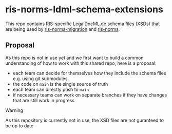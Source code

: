 # ris-norms-ldml-schema-extensions

This repo contains RIS-specific LegalDocML.de schema files (XSDs) that are being used by [ris-norms-migration](https://github.com/digitalservicebund/ris-norms-migration) and [ris-norms](https://github.com/digitalservicebund/ris-norms).

## Proposal
As this repo is not in use yet and we first want to build a common understanding of how to work with this shared repo, here is a proposal:
- each team can decide for themselves how they include the schema files e.g. using git submodules
- the code on `main` is the single source of truth
- each team can directly push to `main`
- if necessary teams can work on separate branches if they have changes that are still work in progress

> [!WARNING]
> As this repository is currently not in use, the XSD files are not guranteed to be up to date
